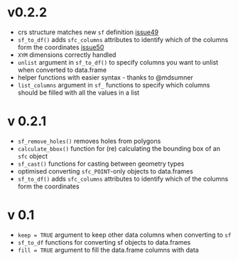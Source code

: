 
# v0.2.2

* crs structure matches new `sf` definition [issue49](https://github.com/dcooley/sfheaders/issues/49)
* `sf_to_df()` adds `sfc_columns` attributes to identify which of the columns form the coordinates [issue50](https://github.com/dcooley/sfheaders/issues/50)
* `XYM` dimensions correctly handled
* `unlist` argument in `sf_to_df()` to specify columns you want to unlist when converted to data.frame
* helper functions with easier syntax - thanks to @mdsumner
* `list_columns` argument in `sf_` functions to specify which columns should be filled with all the values in a list

# v 0.2.1

* `sf_remove_holes()` removes holes from polygons
* `calculate_bbox()` function for (re) calculating the bounding box of an `sfc` object
* `sf_cast()` functions for casting between geometry types
* optimised converting `sfc_POINT`-only objects to data.frames
* `sf_to_df()` adds `sfc_columns` attributes to identify which of the columns form the coordinates

# v 0.1

* `keep = TRUE` argument to keep other data columns when converting to `sf`
* `sf_to_df` functions for converting sf objects to data.frames
* `fill = TRUE` argument to fill the data.frame columns with data
